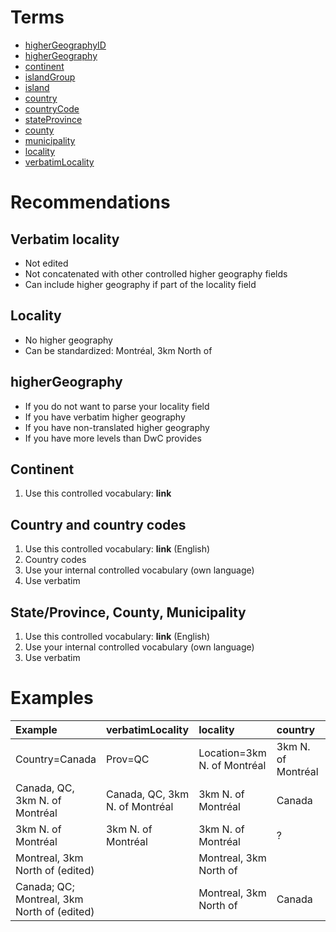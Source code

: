 # Terms #

  * [higherGeographyID](http://rs.tdwg.org/dwc/terms/higherGeographyID)
  * [higherGeography](http://rs.tdwg.org/dwc/terms/higherGeography)
  * [continent](http://rs.tdwg.org/dwc/terms/continent)
  * [islandGroup](http://rs.tdwg.org/dwc/terms/islandGroup)
  * [island](http://rs.tdwg.org/dwc/terms/island)
  * [country](http://rs.tdwg.org/dwc/terms/country)
  * [countryCode](http://rs.tdwg.org/dwc/terms/countryCode)
  * [stateProvince](http://rs.tdwg.org/dwc/terms/stateProvince)
  * [county](http://rs.tdwg.org/dwc/terms/county)
  * [municipality](http://rs.tdwg.org/dwc/terms/municipality)
  * [locality](http://rs.tdwg.org/dwc/terms/locality)
  * [verbatimLocality](http://rs.tdwg.org/dwc/terms/verbatimLocality)

# Recommendations #

## Verbatim locality ##

  * Not edited
  * Not concatenated with other controlled higher geography fields
  * Can include higher geography if part of the locality field

## Locality ##

  * No higher geography
  * Can be standardized: Montréal, 3km North of

## higherGeography ##

  * If you do not want to parse your locality field
  * If you have verbatim higher geography
  * If you have non-translated higher geography
  * If you have more levels than DwC provides

## Continent ##

  1. Use this controlled vocabulary: **link**

## Country and country codes ##

  1. Use this controlled vocabulary: **link** (English)
  1. Country codes
  1. Use your internal controlled vocabulary (own language)
  1. Use verbatim

## State/Province, County, Municipality ##

  1. Use this controlled vocabulary: **link** (English)
  1. Use your internal controlled vocabulary (own language)
  1. Use verbatim

# Examples #

| Example | verbatimLocality | locality | country | stateProvince |
|:--------|:-----------------|:---------|:--------|:--------------|
| Country=Canada|Prov=QC|Location=3km N. of Montréal | 3km N. of Montréal | 3km N. of Montréal | Canada | QC |
| Canada, QC, 3km N. of Montréal | Canada, QC, 3km N. of Montréal | 3km N. of Montréal | Canada | QC |
| 3km N. of Montréal | 3km N. of Montréal | 3km N. of Montréal | ? | ? |
| Montreal, 3km North of (edited)  |  | Montreal, 3km North of |  |  |
| Canada; QC; Montreal, 3km North of (edited) |  | Montreal, 3km North of | Canada | QC |